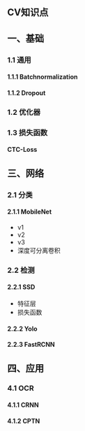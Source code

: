 
## CV知识点


## 一、基础

### 1.1 通用

#### 1.1.1 Batchnormalization



#### 1.1.2 Dropout





### 1.2 优化器

### 1.3 损失函数

#### CTC-Loss


## 三、网络

### 2.1 分类
#### 2.1.1 MobileNet
* v1
* v2
* v3
* 深度可分离卷积


### 2.2 检测

#### 2.2.1 SSD

* 特征层
* 损失函数

#### 2.2.2 Yolo

#### 2.2.3 FastRCNN

## 四、应用

### 4.1 OCR
#### 4.1.1 CRNN

#### 4.1.2 CPTN
